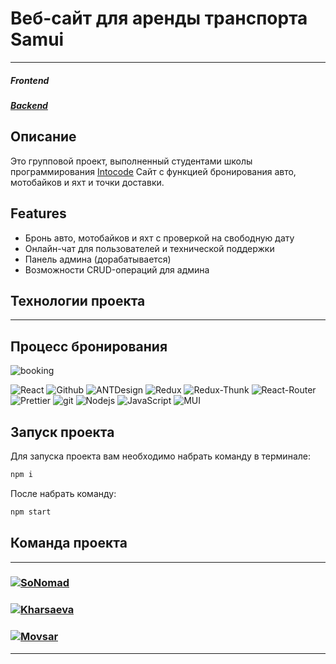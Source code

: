 # Веб-сайт для аренды транспорта Samui
---
##### Frontend
##### [Backend](https://github.com/SoNomad/car-rent-app-server)

## Описание
Это групповой проект, выполненный студентами школы программирования [Intocode]("https://intocode.ru/")
Сайт с функцией бронирования авто, мотобайков и яхт и точки доставки.
## Features

- Бронь авто, мотобайков и яхт с проверкой на свободную дату
- Онлайн-чат для пользователей и технической поддержки
- Панель админа (дорабатывается)
- Возможности CRUD-операций для админа
## Технологии проекта
---

## Процесс бронирования
![booking](https://github.com/SoNomad/car-rent-app-client/blob/main/readme/%D0%91%D1%80%D0%BE%D0%BD%D0%B8%D1%80%D0%BE%D0%B2%D0%B0%D0%BD%D0%B8%D0%B5.gif)

<p>
  <img alt="React" src="https://img.shields.io/badge/-React-45b8d8?style=for-the-badge&logo=react&logoColor=white" />
  <img alt="Github" src="https://img.shields.io/badge/-Github-black?style=for-the-badge&logo=github&logoColor=white" />
  <img alt="ANTDesign" src="https://img.shields.io/badge/-AntDesign-%230170FE?style=for-the-badge&logo=ant-design&logoColor=white" />
  <img alt="Redux" src="https://img.shields.io/badge/-Redux-430098?style=for-the-badge&logo=redux&logoColor=white" />
  <img alt="Redux-Thunk" src="https://img.shields.io/badge/-Redux_Thunk-white?style=for-the-badge&logo=Redux&logoColor=430098" />
  <img alt="React-Router" src="https://img.shields.io/badge/-React_Router-black?style=for-the-badge&logo=react-router&logoColor=orange" />
  <img alt="Prettier" src="https://img.shields.io/badge/-Prettier-grey?style=for-the-badge&logo=Prettier&logoColor=orange" />
  <img alt="git" src="https://img.shields.io/badge/-Git-F05032?style=for-the-badge&logo=git&logoColor=white" />
  <img alt="Nodejs" src="https://img.shields.io/badge/-Nodejs-43853d?style=for-the-badge&logo=Node.js&logoColor=white" />
  <img alt="JavaScript" src="https://img.shields.io/badge/-JavaScript-yellow?style=for-the-badge&logo=JavaScript&logoColor=white" />
  <img alt="MUI" src="https://img.shields.io/badge/MUI-%230081CB.svg?style=for-the-badge&logo=mui&logoColor=white" />
</p>

## Запуск проекта

Для запуска проекта вам необходимо набрать команду в терминале:

```javascript
npm i
```

После набрать команду:

```javascript
npm start
```

## Команда проекта

---

<h3>
  <a href="https://github.com/SoNomad">
    <img alt="SoNomad" src="https://img.shields.io/badge/-SoNomad-black?style=for-the-badge&logo=github&logoColor=white" />
  </a>
</h3>

<h3>
  <a href="https://github.com/AnZoro1">
    <img alt="Kharsaeva" src="https://img.shields.io/badge/-AnZoro1-black?style=for-the-badge&logo=github&logoColor=white" />
  </a>
</h3>

<h3>
  <a href="https://github.com/raininsnovv">
    <img alt="Movsar" src="https://img.shields.io/badge/-raininsnovv-black?style=for-the-badge&logo=github&logoColor=white" />
  </a>
</h3>

---
